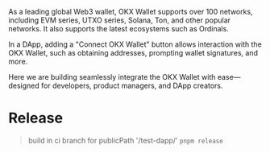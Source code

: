 As a leading global Web3 wallet, OKX Wallet supports over 100 networks, including EVM series, UTXO series, Solana, Ton, and other popular networks. It also supports the latest ecosystems such as Ordinals.

In a DApp, adding a "Connect OKX Wallet" button allows interaction with the OKX Wallet, such as obtaining addresses, prompting wallet signatures, and more.

Here we are building seamlessly integrate the OKX Wallet with ease—designed for developers, product managers, and DApp creators.

# Release

> build in ci branch for publicPath '/test-dapp/' `pnpm release`
